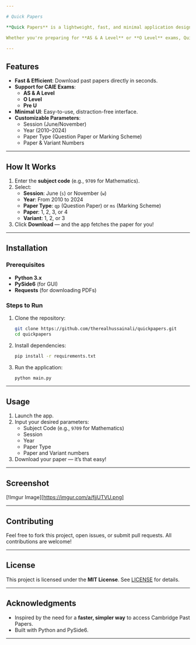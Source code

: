 ```yaml
---

# Quick Papers

**Quick Papers** is a lightweight, fast, and minimal application designed to streamline the process of downloading **Cambridge Past Papers** for CAIE examinations.  

Whether you're preparing for **AS & A Level** or **O Level** exams, Quick Papers allows you to retrieve question papers and marking schemes effortlessly using subject codes.

---
```


## Features

- **Fast & Efficient**: Download past papers directly in seconds.
- **Support for CAIE Exams**:
  - **AS & A Level**
  - **O Level**
  - **Pre U**
- **Minimal UI**: Easy-to-use, distraction-free interface.
- **Customizable Parameters**:
  - Session (June/November)
  - Year (2010–2024)
  - Paper Type (Question Paper or Marking Scheme)
  - Paper & Variant Numbers

---

## How It Works

1. Enter the **subject code** (e.g., `9709` for Mathematics).
2. Select:
   - **Session**: June (`s`) or November (`w`)
   - **Year**: From 2010 to 2024
   - **Paper Type**: `qp` (Question Paper) or `ms` (Marking Scheme)
   - **Paper**: 1, 2, 3, or 4
   - **Variant**: 1, 2, or 3
3. Click **Download** — and the app fetches the paper for you!

---

## Installation

### Prerequisites
- **Python 3.x**
- **PySide6** (for GUI)
- **Requests** (for downloading PDFs)

### Steps to Run
1. Clone the repository:
   ```bash
   git clone https://github.com/therealhussainali/quickpapers.git
   cd quickpapers
   ```

2. Install dependencies:
   ```bash
   pip install -r requirements.txt
   ```

3. Run the application:
   ```bash
   python main.py
   ```

---

## Usage

1. Launch the app.
2. Input your desired parameters:
   - Subject Code (e.g., `9709` for Mathematics)
   - Session
   - Year
   - Paper Type
   - Paper and Variant numbers
3. Download your paper — it’s that easy!

---

## Screenshot

[!Imgur Image][https://imgur.com/a/fjjUTVU.png]

---

## Contributing

Feel free to fork this project, open issues, or submit pull requests. All contributions are welcome!

---

## License

This project is licensed under the **MIT License**. See [LICENSE](LICENSE) for details.

---

## Acknowledgments

- Inspired by the need for a **faster, simpler way** to access Cambridge Past Papers.
- Built with Python and PySide6.

---
